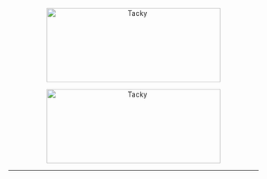 <p align="center">    
    <picture>
      <img alt="Tacky" src="https://github.com/Tactics/tacky-project-template/assets/7106435/ae43775f-89dd-4a98-ad97-c43fa9d26fba" width="350" height="150" style="max-width: 100%;">
    </picture>
</p>

<p align="center">    
    <picture>
      <img alt="Tacky" src="https://github.com/Tactics/tacky-project-template/assets/7106435/7cda66c4-ee1a-413d-b47d-c211dae435bd" width="350" height="150" style="max-width: 100%;">
    </picture>
</p>

---
